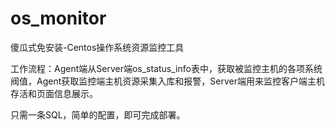 # os_monitor
傻瓜式免安装-Centos操作系统资源监控工具

工作流程：Agent端从Server端os_status_info表中，获取被监控主机的各项系统阀值，Agent获取监控端主机资源采集入库和报警，Server端用来监控客户端主机存活和页面信息展示。

只需一条SQL，简单的配置，即可完成部署。

